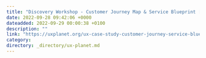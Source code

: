 ```yaml
---
title: "Discovery Workshop - Customer Journey Map & Service Blueprint [UX Case Study]"
date: 2022-09-28 09:42:06 +0000
dateadded: 2022-09-29 00:00:38 +0100
description: ""
link: "https://uxplanet.org/ux-case-study-customer-journey-service-blueprint-workshop-a0f7def0095?source=rss----819cc2aaeee0---4"
category:
directory: _directory/ux-planet.md
---
```

